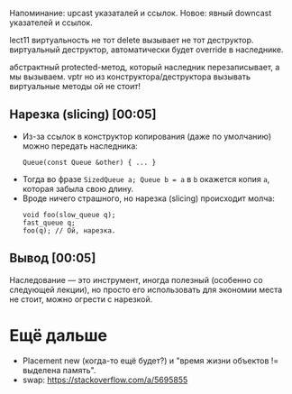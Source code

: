 Напоминание: upcast указаталей и ссылок.
Новое: явный downcast указателей и ссылок.

lect11
виртуальность
не тот delete вызывает не тот деструктор.
виртуальный деструктор, автоматически будет override в наследнике.

абстрактный protected-метод, который наследник перезаписывает, а мы вызываем.
vptr
но из конструктора/деструктора вызывать виртуальные методы ой не стоит!

## Нарезка (slicing) [00:05]
* Из-за ссылок в конструктор копирования (даже по умолчанию) можно передать наследника:
  ```
  Queue(const Queue &other) { ... }
  ```
* Тогда во фразе `SizedQueue a; Queue b = a` в `b` окажется копия `a`, которая забыла
  свою длину.
* Вроде ничего страшного, но нарезка (slicing) происходит молча:
  ```
  void foo(slow_queue q);
  fast_queue q;
  foo(q); // Ой, нарезка.
  ```

## Вывод [00:05]
Наследование — это инструмент, иногда полезный (особенно со следующей лекции),
но просто его использовать для экономии места не стоит, можно огрести с нарезкой.

# Ещё дальше
* Placement new (когда-то ещё будет?) и "время жизни объектов != выделена память".
* swap: https://stackoverflow.com/a/5695855
